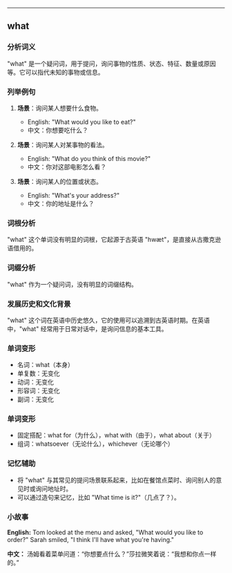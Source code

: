 
---------------
## what
### 分析词义
"what" 是一个疑问词，用于提问，询问事物的性质、状态、特征、数量或原因等。它可以指代未知的事物或信息。

### 列举例句
1. **场景**：询问某人想要什么食物。
   - English: "What would you like to eat?"
   - 中文：你想要吃什么？

2. **场景**：询问某人对某事物的看法。
   - English: "What do you think of this movie?"
   - 中文：你对这部电影怎么看？

3. **场景**：询问某人的位置或状态。
   - English: "What's your address?"
   - 中文：你的地址是什么？

### 词根分析
"what" 这个单词没有明显的词根，它起源于古英语 "hwæt"，是直接从古撒克逊语借用的。

### 词缀分析
"what" 作为一个疑问词，没有明显的词缀结构。

### 发展历史和文化背景
"what" 这个词在英语中历史悠久，它的使用可以追溯到古英语时期。在英语中，"what" 经常用于日常对话中，是询问信息的基本工具。

### 单词变形
- 名词：what（本身）
- 单复数：无变化
- 动词：无变化
- 形容词：无变化
- 副词：无变化

### 单词变形
- 固定搭配：what for（为什么），what with（由于），what about（关于）
- 组词：whatsoever（无论什么），whichever（无论哪个）

### 记忆辅助
- 将 "what" 与其常见的提问场景联系起来，比如在餐馆点菜时、询问别人的意见时或询问地址时。
- 可以通过造句来记忆，比如 "What time is it?"（几点了？）。

### 小故事
**English:**
Tom looked at the menu and asked, "What would you like to order?"
Sarah smiled, "I think I'll have what you're having."

**中文：**
汤姆看着菜单问道：“你想要点什么？”莎拉微笑着说：“我想和你点一样的。”

